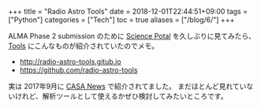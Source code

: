 +++
title = "Radio Astro Tools"
date  = 2018-12-01T22:44:51+09:00
tags  = ["Python"]
categories = ["Tech"]
toc = true
aliases = ["/blog/6/"]
+++

ALMA Phase 2 submission のために
[Science Potal](https://almascience.nao.ac.jp/) を久しぶりに見てみたら、
[Tools](https://almascience.nao.ac.jp/tools) にこんなものが紹介されていたのでメモ。

+ http://radio-astro-tools.gitub.io
+ https://github.com/radio-astro-tools

実は 2017年9月に [CASA News](https://science.nrao.edu/enews/casa_005/) で紹介されてました。
まだほとんど見れていないけれど、解析ツールとして使えるかぜひ検討してみたいところです。
